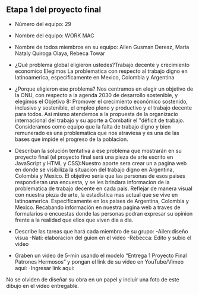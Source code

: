 ## Etapa 1 del proyecto final

- Número del equipo: 29
- Nombre del equipo: WORK MAC
- Nombre de todos miembros en su equipo: Ailen Gusman Deresz, Maria Nataly Quiroga Olaya, Rebeca Towar 
- ¿Qué problema global eligieron ustedes?Trabajo decente y crecimiento economico Elegimos La problematica con respecto al trabajo digno en latinoamerica, especificamente en Mexico, Colombia y Argentina
- ¿Porque eligieron ese problema? Nos centramos en elegir un objetivo de la  ONU, con respecto a la agenda 2030 de desarrollo sostenible, y  elegimos el  Objetivo 8: Promover el crecimiento económico sostenido, inclusivo y sostenible, el empleo pleno y productivo y el trabajo decente para todos. Asi mismo atendemos a la  propuesta de la organizacio internacional del trabajo y su aporte a  Combatir el "déficit de trabajo. Consideramos como equipo que  la falta de trabajo digno y bien remunerado es una problematica que nos atraviesa y es una de las bases que impide el progreso de la poblacion.
- Describan la solución tentativa a ese problema que mostrarán en su proyecto final (el proyecto final será una pieza de arte escrito en JavaScript y HTML y CSS):Nuestro aporte sera crear un a pagina web en donde se visibiliza la situacion  del trabajo digno en  Argentina, Colombia y Mexico. El objetivo seria que las personas de esos paises respondieran una encuesta, y se les brindara informacion de la problematica de trabajo decente en cada pais. Reflejar de manera visual con nuestra pieza de arte, la estadistica mas actual que se vive en latinoamerica.
Especificamente en los paises de Argentina, Colombia y Mexico. Recabando información en nuestra pagina web a traves de formularios o encuestas donde las personas podran expresar su opinion frente a la realidad que ellos que viven dia a dia.
- Describe las tareas que hará cada miembro de su grupo:
-Ailen:diseño visua
-Nati:  elaboracion del guion en el video
-Rebecca: Edito y subio el video

- Graben un video de 5-min usando el modelo “Entrega 1 Proyecto Final Patrones Hermosos” y pongan el link de su vídeo en YouTube/Vimeo aquí:
-Ingresar link aqui:

No se olviden de diseñar su obra en un papel y incluir una foto de este dibujo en el vídeo entregable.


